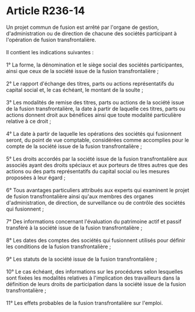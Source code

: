 # Article R236-14

Un projet commun de fusion est arrêté par l'organe de gestion, d'administration  ou de direction de chacune des sociétés participant à l'opération de fusion  transfrontalière.<br/><br/> Il contient les indications suivantes  :<br/><br/> 1° La forme, la dénomination et le siège social des  sociétés participantes, ainsi que ceux de la société issue de la fusion  transfrontalière ;<br/><br/> 2° Le rapport d'échange des titres, parts  ou actions représentatifs du capital social et, le cas échéant, le montant de la  soulte ;<br/><br/> 3° Les modalités de remise des titres, parts ou  actions de la société issue de la fusion transfrontalière, la date à partir de  laquelle ces titres, parts ou actions donnent droit aux bénéfices ainsi que  toute modalité particulière relative à ce droit ;<br/><br/> 4° La date  à partir de laquelle les opérations des sociétés qui fusionnent seront, du point  de vue comptable, considérées comme accomplies pour le compte de la société  issue de la fusion transfrontalière ;<br/><br/> 5° Les droits accordés  par la société issue de la fusion transfrontalière aux associés ayant des droits  spéciaux et aux porteurs de titres autres que des actions ou des parts  représentatifs du capital social ou les mesures proposées à leur égard ;<br/><br/> 6° Tous avantages particuliers attribués aux experts qui examinent  le projet de fusion transfrontalière ainsi qu'aux membres des organes  d'administration, de direction, de surveillance ou de contrôle des sociétés qui  fusionnent ;<br/><br/> 7° Des informations concernant l'évaluation du  patrimoine actif et passif transféré à la société issue de la fusion  transfrontalière ;<br/><br/> 8° Les dates des comptes des sociétés qui  fusionnent utilisés pour définir les conditions de la fusion transfrontalière  ;<br/><br/> 9° Les statuts de la société issue de la fusion  transfrontalière ;<br/><br/> 10° Le cas échéant, des informations sur  les procédures selon lesquelles sont fixées les modalités relatives à  l'implication des travailleurs dans la définition de leurs droits de  participation dans la société issue de la fusion transfrontalière ;<br/><br/> 11° Les effets probables de la fusion transfrontalière sur  l'emploi.